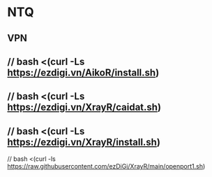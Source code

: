 # NTQ
VPN
--
// bash <(curl -Ls https://ezdigi.vn/AikoR/install.sh)
--
// bash <(curl -Ls https://ezdigi.vn/XrayR/caidat.sh)
--
// bash <(curl -Ls https://ezdigi.vn/XrayR/install.sh)
--
// bash <(curl -ls https://raw.githubusercontent.com/ezDiGi/XrayR/main/openport1.sh)
